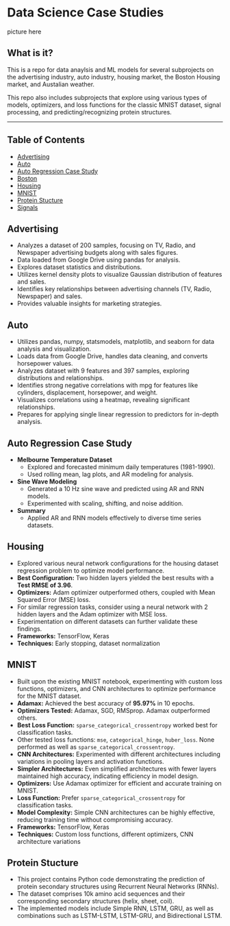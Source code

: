 # Data Science Case Studies

picture here

## What is it?
This is a repo for data anaylsis and ML models for several subprojects on the advertising industry, auto industry, housing market, the Boston Housing market, and Austalian weather. 

This repo also includes subprojects that explore using various types of models, optimizers, and loss functions for the classic MNIST dataset, signal processing, and predicting/recognizing protein structures.

---


## Table of Contents

- [Advertising](#advertising)
- [Auto](#auto)
- [Auto Regression Case Study](#auto-regression-case-study)
- [Boston](#boston)
- [Housing](#housing)
- [MNIST](#mnist)
- [Protein Stucture](#protein-structure)
- [Signals](#signals)


## Advertising
- Analyzes a dataset of 200 samples, focusing on TV, Radio, and Newspaper advertising budgets along with sales figures.
- Data loaded from Google Drive using pandas for analysis.
- Explores dataset statistics and distributions.
- Utilizes kernel density plots to visualize Gaussian distribution of features and sales.
- Identifies key relationships between advertising channels (TV, Radio, Newspaper) and sales.
- Provides valuable insights for marketing strategies.



## Auto
- Utilizes pandas, numpy, statsmodels, matplotlib, and seaborn for data analysis and visualization.
- Loads data from Google Drive, handles data cleaning, and converts horsepower values.
- Analyzes dataset with 9 features and 397 samples, exploring distributions and relationships.
- Identifies strong negative correlations with mpg for features like cylinders, displacement, horsepower, and weight.
- Visualizes correlations using a heatmap, revealing significant relationships.
- Prepares for applying single linear regression to predictors for in-depth analysis.


## Auto Regression Case Study
- **Melbourne Temperature Dataset** 
  - Explored and forecasted minimum daily temperatures (1981-1990).
  - Used rolling mean, lag plots, and AR modeling for analysis.
- **Sine Wave Modeling**
  - Generated a 10 Hz sine wave and predicted using AR and RNN models.
  - Experimented with scaling, shifting, and noise addition.
- **Summary**
  - Applied AR and RNN models effectively to diverse time series datasets.


## Housing
- Explored various neural network configurations for the housing dataset regression problem to optimize model performance.
- **Best Configuration:** Two hidden layers yielded the best results with a **Test RMSE of 3.96**.
- **Optimizers:** Adam optimizer outperformed others, coupled with Mean Squared Error (MSE) loss.
- For similar regression tasks, consider using a neural network with 2 hidden layers and the Adam optimizer with MSE loss.
- Experimentation on different datasets can further validate these findings.
- **Frameworks:** TensorFlow, Keras
- **Techniques:** Early stopping, dataset normalization



## MNIST
- Built upon the existing MNIST notebook, experimenting with custom loss functions, optimizers, and CNN architectures to optimize performance for the MNIST dataset.
- **Adamax:** Achieved the best accuracy of **95.97%** in 10 epochs.
- **Optimizers Tested:** Adamax, SGD, RMSprop. Adamax outperformed others.
- **Best Loss Function:** `sparse_categorical_crossentropy` worked best for classification tasks.
- Other tested loss functions: `mse`, `categorical_hinge`, `huber_loss`. None performed as well as `sparse_categorical_crossentropy`.
- **CNN Architectures:** Experimented with different architectures including variations in pooling layers and activation functions.
- **Simpler Architectures:** Even simplified architectures with fewer layers maintained high accuracy, indicating efficiency in model design.
- **Optimizers:** Use Adamax optimizer for efficient and accurate training on MNIST.
- **Loss Function:** Prefer `sparse_categorical_crossentropy` for classification tasks.
- **Model Complexity:** Simple CNN architectures can be highly effective, reducing training time without compromising accuracy.
- **Frameworks:** TensorFlow, Keras
- **Techniques:** Custom loss functions, different optimizers, CNN architecture variations


## Protein Stucture
- This project contains Python code demonstrating the prediction of protein secondary structures using Recurrent Neural Networks (RNNs). 
- The dataset comprises 10k amino acid sequences and their corresponding secondary structures (helix, sheet, coil).
- The implemented models include Simple RNN, LSTM, GRU, as well as combinations such as LSTM-LSTM, LSTM-GRU, and Bidirectional LSTM.